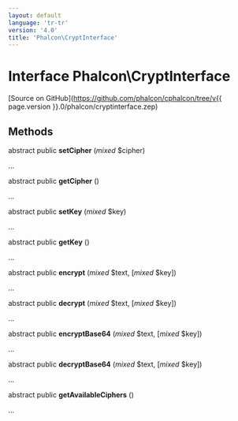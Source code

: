 ```yaml
---
layout: default
language: 'tr-tr'
version: '4.0'
title: 'Phalcon\CryptInterface'
---
```

# Interface **Phalcon\CryptInterface**

[Source on GitHub](https://github.com/phalcon/cphalcon/tree/v{{ page.version }}.0/phalcon/cryptinterface.zep)

## Methods

abstract public **setCipher** (*mixed* $cipher)

...

abstract public **getCipher** ()

...

abstract public **setKey** (*mixed* $key)

...

abstract public **getKey** ()

...

abstract public **encrypt** (*mixed* $text, [*mixed* $key])

...

abstract public **decrypt** (*mixed* $text, [*mixed* $key])

...

abstract public **encryptBase64** (*mixed* $text, [*mixed* $key])

...

abstract public **decryptBase64** (*mixed* $text, [*mixed* $key])

...

abstract public **getAvailableCiphers** ()

...